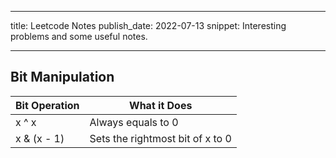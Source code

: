 <!-- deno-fmt-ignore-file -->

---

title: Leetcode Notes
publish_date: 2022-07-13
snippet: Interesting problems and some useful notes.

---

## Bit Manipulation

| Bit Operation | What it Does                     |
| ------------- | -------------------------------- |
| x ^ x         | Always equals to 0               |
| x & (x - 1)   | Sets the rightmost bit of x to 0 |
